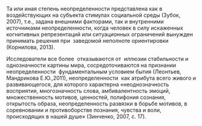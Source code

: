 Та или иная степень неопределенности представлена как в воздействующих на субъекта стимулах социальной среды (Зубок, 2007), т.е., задана внешними факторами, так и внутренними источниками неопределенности, когда человек в силу искаженных когнитивных репрезентаций или ситуационных ограничений вынужден принимать решения при  заведомой неполноте ориентировки (Корнилова, 2013). 

Исследователи все более  отказываются от  иллюзии стабильности и однозначности картины мира, сосредоточиваются на признании неопределенности  фундаментальным условием бытия (Леонтьев, Мандрикова Е.Ю.,2011), неопределенности  как атрибута всего живого и развивающегося, для которого характерна «неоднозначность восприятия, многозначность слова, амбивалентность эмоций, множественность мотивов, ценностей, полифония сознания, открытость образа, неопределенность развязки в борьбе мотивов, в соревновании и противоборстве познания, чувства и воли, происходящих в нашей душе» (Зинченко, 2007, с. 17).
